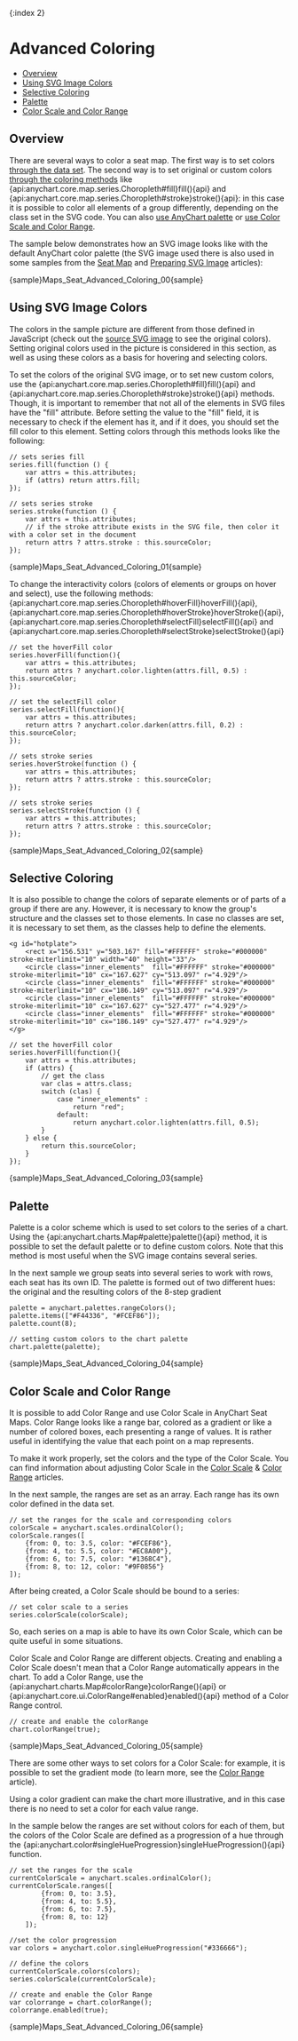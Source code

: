 {:index 2}
# Advanced Coloring

* [Overview](#overview)
* [Using SVG Image Colors](#using_svg_image_colors)
* [Selective Coloring](#selective_coloring)
* [Palette](#palette)
* [Color Scale and Color Range](#color_scale_and_color_range)

## Overview

There are several ways to color a seat map. The first way is to set colors [through the data set](Seat_Map#coloring). The second way is to set original or custom colors [through the coloring methods](#using_svg_image_colors) like {api:anychart.core.map.series.Choropleth#fill}fill(){api} and {api:anychart.core.map.series.Choropleth#stroke}stroke(){api}: in this case it is possible to color all elements of a group differently, depending on the class set in the SVG code. You can also [use AnyChart palette](#palette) or [use Color Scale and Color Range](#color_scale_and_color_range).

The sample below demonstrates how an SVG image looks like with the default AnyChart color palette (the SVG image used there is also used in some samples from the [Seat Map](Seat_Map) and [Preparing SVG Image](Preparing_SVG_Image) articles):

{sample}Maps\_Seat\_Advanced\_Coloring\_00{sample}

## Using SVG Image Colors

The colors in the sample picture are different from those defined in JavaScript (check out the <a href="https://static.anychart.com/images/docs/seat_map/house.svg">source SVG image</a> to see the original colors). Setting original colors used in the picture is considered in this section, as well as using these colors as a basis for hovering and selecting colors.

To set the colors of the original SVG image, or to set new custom colors, use the {api:anychart.core.map.series.Choropleth#fill}fill(){api} and {api:anychart.core.map.series.Choropleth#stroke}stroke(){api} methods. Though, it is important to remember that not all of the elements in SVG files have the "fill" attribute. Before setting the value to the "fill" field, it is necessary to check if the element has it, and if it does, you should set the fill color to this element. Setting colors through this methods looks like the following:

```
// sets series fill 
series.fill(function () {
    var attrs = this.attributes;
    if (attrs) return attrs.fill;
});

// sets series stroke
series.stroke(function () {
    var attrs = this.attributes;
    // if the stroke attribute exists in the SVG file, then color it with a color set in the document
    return attrs ? attrs.stroke : this.sourceColor;
});
```

{sample}Maps\_Seat\_Advanced\_Coloring\_01{sample}

To change the interactivity colors (colors of elements or groups on hover and select), use the following methods: {api:anychart.core.map.series.Choropleth#hoverFill}hoverFill(){api}, {api:anychart.core.map.series.Choropleth#hoverStroke}hoverStroke(){api}, {api:anychart.core.map.series.Choropleth#selectFill}selectFill(){api} and {api:anychart.core.map.series.Choropleth#selectStroke}selectStroke(){api}

```
// set the hoverFill color 
series.hoverFill(function(){
    var attrs = this.attributes;
    return attrs ? anychart.color.lighten(attrs.fill, 0.5) : this.sourceColor;
});

// set the selectFill color
series.selectFill(function(){
    var attrs = this.attributes;
    return attrs ? anychart.color.darken(attrs.fill, 0.2) : this.sourceColor;
});

// sets stroke series
series.hoverStroke(function () {
    var attrs = this.attributes;
    return attrs ? attrs.stroke : this.sourceColor;
});

// sets stroke series
series.selectStroke(function () {
    var attrs = this.attributes;
    return attrs ? attrs.stroke : this.sourceColor;
});
```

{sample}Maps\_Seat\_Advanced\_Coloring\_02{sample}

## Selective Coloring

It is also possible to change the colors of separate elements or of parts of a group if there are any. However, it is necessary to know the group's structure and the classes set to those elements. In case no classes are set, it is necessary to set them, as the classes help to define the elements.

```
<g id="hotplate">
    <rect x="156.531" y="503.167" fill="#FFFFFF" stroke="#000000" stroke-miterlimit="10" width="40" height="33"/>
    <circle class="inner_elements"  fill="#FFFFFF" stroke="#000000" stroke-miterlimit="10" cx="167.627" cy="513.097" r="4.929"/>
    <circle class="inner_elements"  fill="#FFFFFF" stroke="#000000" stroke-miterlimit="10" cx="186.149" cy="513.097" r="4.929"/>
    <circle class="inner_elements"  fill="#FFFFFF" stroke="#000000" stroke-miterlimit="10" cx="167.627" cy="527.477" r="4.929"/>
    <circle class="inner_elements"  fill="#FFFFFF" stroke="#000000" stroke-miterlimit="10" cx="186.149" cy="527.477" r="4.929"/>
</g>
```

```
// set the hoverFill color 
series.hoverFill(function(){
    var attrs = this.attributes;
    if (attrs) {
        // get the class
        var clas = attrs.class;
        switch (clas) {
            case "inner_elements" :
                return "red";
            default:
                return anychart.color.lighten(attrs.fill, 0.5);
        }
    } else {
        return this.sourceColor;
    }
});
```

{sample}Maps\_Seat\_Advanced\_Coloring\_03{sample}

## Palette

Palette is a color scheme which is used to set colors to the series of a chart. Using the {api:anychart.charts.Map#palette}palette(){api} method, it is possible to set the default palette or to define custom colors. Note that this method is most useful when the SVG image contains several series.

In the next sample we group seats into several series to work with rows, each seat has its own ID. The palette is formed out of two different hues: the original and the resulting colors of the 8-step gradient

```
palette = anychart.palettes.rangeColors();
palette.items(["#F44336", "#FCEF86"]);
palette.count(8);

// setting custom colors to the chart palette
chart.palette(palette);
```

{sample}Maps\_Seat\_Advanced\_Coloring\_04{sample}

## Color Scale and Color Range

It is possible to add Color Range and use Color Scale in AnyChart Seat Maps. Color Range looks like a range bar, colored as a gradient or like a number of colored boxes, each presenting a range of values. It is rather useful in identifying the value that each point on a map represents.

To make it work properly, set the colors and the type of the Color Scale. You can find information about adjusting Color Scale in the [Color Scale](../Scales) & [Color Range](../ColorRange) articles.

In the next sample, the ranges are set as an array. Each range has its own color defined in the data set. 

```
// set the ranges for the scale and corresponding colors
colorScale = anychart.scales.ordinalColor();
colorScale.ranges([
    {from: 0, to: 3.5, color: "#FCEF86"},
    {from: 4, to: 5.5, color: "#EC8A00"},
    {from: 6, to: 7.5, color: "#1368C4"},
    {from: 8, to: 12, color: "#9F0856"}
]);
```

After being created, a Color Scale should be bound to a series:

```
// set color scale to a series 
series.colorScale(colorScale);
```

So, each series on a map is able to have its own Color Scale, which can be quite useful in some situations.

Color Scale and Color Range are different objects. Creating and enabling a Color Scale doesn't mean that a Color Range automatically appears in the chart. To add a Color Range, use the {api:anychart.charts.Map#colorRange}colorRange(){api} or {api:anychart.core.ui.ColorRange#enabled}enabled(){api} method of a Color Range control.

```
// create and enable the colorRange
chart.colorRange(true); 
```

{sample}Maps\_Seat\_Advanced\_Coloring\_05{sample}

There are some other ways to set colors for a Color Scale: for example, it is possible to set the gradient mode (to learn more, see the [Color Range](../ColorRange) article). 

Using a color gradient can make the chart more illustrative, and in this case there is no need to set a color for each value range.

In the sample below the ranges are set without colors for each of them, but the colors of the Color Scale are defined as a progression of a hue through the {api:anychart.color#singleHueProgression}singleHueProgression(){api} function. 

```
// set the ranges for the scale
currentColorScale = anychart.scales.ordinalColor();
currentColorScale.ranges([
        {from: 0, to: 3.5},
        {from: 4, to: 5.5},
        {from: 6, to: 7.5},
        {from: 8, to: 12}
    ]);

//set the color progression
var colors = anychart.color.singleHueProgression("#336666");

// define the colors 
currentColorScale.colors(colors);
series.сolorScale(currentColorScale);

// create and enable the Color Range
var colorrange = chart.colorRange();
colorrange.enabled(true);
```

{sample}Maps\_Seat\_Advanced\_Coloring\_06{sample}
